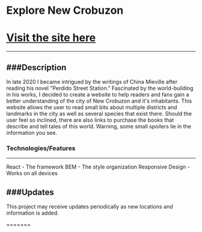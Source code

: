 # Explore New Crobuzon

# [Visit the site here](https://trisboyd.github.io/new-crobuzon-app/)

***

###Description
---
In late 2020 I became intrigued by the writings of China Mieville after reading his novel "Perdido Street Station."  Fascinated by the world-building
in his works, I decided to create a website to help readers and fans gain a better understanding of the city of New Crobuzon and
it's inhabitants. This website allows the user to read small bits about multiple districts and landmarks in the city as well as several species
that exist there. Should the user feel so inclined, there are also links to purchase the books that describe and tell tales of this world.
Warning, some small spoilers lie in the information you see.

### Technologies/Features
---
React - The framework
BEM - The style organization
Responsive Design - Works on all devices

###Updates
---
This project may receive updates periodically as new locations and information is added.

=======
